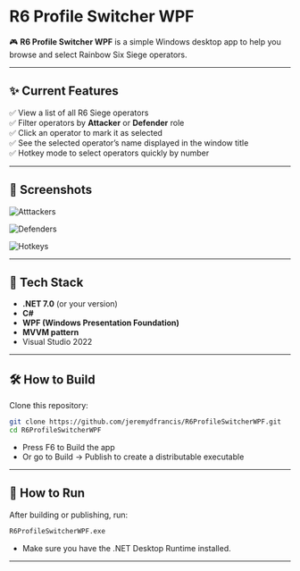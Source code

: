 # R6 Profile Switcher WPF

🎮 **R6 Profile Switcher WPF** is a simple Windows desktop app to help you browse and select Rainbow Six Siege operators.

---

## ✨ Current Features

✅ View a list of all R6 Siege operators  
✅ Filter operators by **Attacker** or **Defender** role  
✅ Click an operator to mark it as selected  
✅ See the selected operator’s name displayed in the window title  
✅ Hotkey mode to select operators quickly by number

---

## 📸 Screenshots


![Atttackers](https://github.com/user-attachments/assets/1d455095-6c03-4c01-bd3c-641f762dc124)

![Defenders](https://github.com/user-attachments/assets/1da236c3-10fa-4952-82ed-d6ddbe27437d)

![Hotkeys](https://github.com/user-attachments/assets/a7dd2267-0278-445a-b75a-a9654c99c6df)

---

## 🚀 Tech Stack

- **.NET 7.0** (or your version)
- **C#**
- **WPF (Windows Presentation Foundation)**
- **MVVM pattern**
- Visual Studio 2022

---

## 🛠 How to Build

Clone this repository:

```bash
git clone https://github.com/jeremydfrancis/R6ProfileSwitcherWPF.git
cd R6ProfileSwitcherWPF
```
- Press F6 to Build the app
- Or go to Build → Publish to create a distributable executable
  
---

## 🔧 How to Run

After building or publishing, run:
```bash
R6ProfileSwitcherWPF.exe
```
- Make sure you have the .NET Desktop Runtime installed.
  
---



